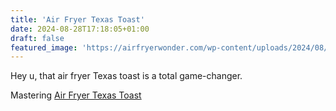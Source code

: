 ```yaml
---
title: 'Air Fryer Texas Toast'
date: 2024-08-28T17:18:05+01:00
draft: false
featured_image: 'https://airfryerwonder.com/wp-content/uploads/2024/08/945736_air-fryer-texas-toast-high-detail-landscape-_xl-1024-v1-0.png'
---
```


Hey u, that air fryer Texas toast is a total game-changer.
<p></p>

<p>Mastering  <a href="https://airfryerwonder.com/air-fryer-texas-toast/">Air Fryer Texas Toast</a> </p>
